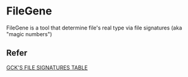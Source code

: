 # FileGene
FileGene is a tool that determine file's real type via file signatures (aka "magic numbers")


## Refer

[GCK'S FILE SIGNATURES TABLE](https://www.garykessler.net/library/file_sigs.html)